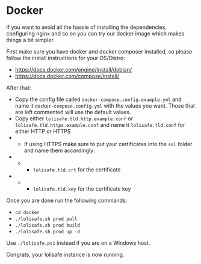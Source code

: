 # Docker

If you want to avoid all the hassle of installing the dependencies, configuring nginx and so on you can try our docker image which makes things a bit simpler.

First make sure you have docker and docker composer installed, so please follow the install instructions for your OS/Distro:
- https://docs.docker.com/engine/install/debian/
- https://docs.docker.com/compose/install/

After that:
- Copy the config file called `docker-compose.config.example.yml` and name it `docker-compose.config.yml` with the values you want. Those that are left commented will use the default values.
- Copy either `lolisafe.tld.http.example.conf` or `lolisafe.tld.https.example.conf` and name it `lolisafe.tld.conf` for either HTTP or HTTPS
- - If using HTTPS make sure to put your certificates into the `ssl` folder and name them accordingly:
- - - `lolisafe.tld.crt` for the certificate
- - - `lolisafe.tld.key` for the certificate key

Once you are done run the following commands:

- `cd docker`
- `./lolisafe.sh prod pull`
- `./lolisafe.sh prod build`
- `./lolisafe.sh prod up -d`

Use `./lolisafe.ps1` instead if you are on a Windows host.

Congrats, your lolisafe instance is now running.
